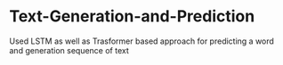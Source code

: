 # Text-Generation-and-Prediction
Used LSTM as well as Trasformer based approach for predicting a word and generation sequence of text
